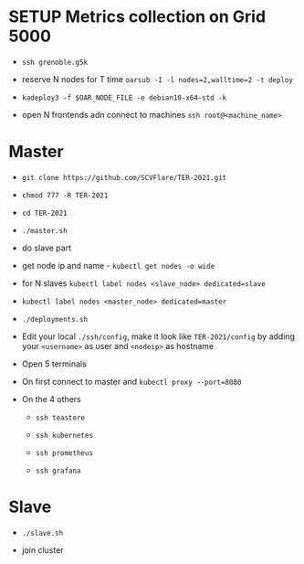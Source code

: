 # SETUP Metrics collection on Grid 5000  

-  `ssh grenoble.g5k`  

-  reserve N nodes for T time `oarsub -I -l nodes=2,walltime=2 -t deploy`

-  `kadeploy3 -f $OAR_NODE_FILE -e debian10-x64-std -k`

-  open N frontends adn connect to machines `ssh root@<machine_name>`


# Master  

-  `git clone https://github.com/SCVFlare/TER-2021.git`

-  `chmod 777 -R TER-2021`

-  `cd TER-2021`

-  `./master.sh`

-  do slave part

-  get node ip and name - `kubectl get nodes -o wide`

-  for N slaves `kubectl label nodes <slave_node> dedicated=slave`

-  `kubectl label nodes <master_node> dedicated=master`

-  `./deployments.sh`

- Edit your local `./ssh/config`, make it look like `TER-2021/config` by adding your `<username>` as user and `<nodeip>` as hostname

- Open 5 terminals

- On first connect to master and `kubectl proxy --port=8080`

- On the 4 others

  -  `ssh teastore`

  -  `ssh kubernetes`

  -  `ssh prometheus`

  -  `ssh grafana`

# Slave  

-  `./slave.sh`

- join cluster